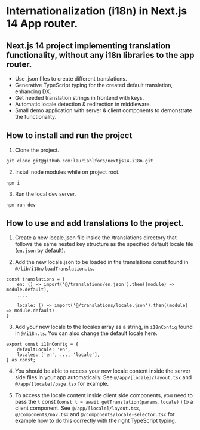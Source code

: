 # Internationalization (i18n) in Next.js 14 App router.

## Next.js 14 project implementing translation functionality, without any i18n libraries to the app router.

- Use .json files to create different translations.
- Generative TypeScript typing for the created default translation, enhancing DX.
- Get needed translation strings in frontend with keys.
- Automatic locale detection & redirection in middleware.
- Small demo application with server & client components to demonstrate the functionality.

## How to install and run the project

1. Clone the project.

```
git clone git@github.com:lauriahlfors/nextjs14-i18n.git
```

2. Install node modules while on project root.

```
npm i
```

3. Run the local dev server.

```
npm run dev
```

## How to use and add translations to the project.

1. Create a new locale.json file inside the /translations directory that follows the same nested key structure as the specified default locale file (`en.json` by default).

2. Add the new locale.json to be loaded in the translations const found in `@/lib/i18n/loadTranslation.ts`.

```
const translations = {
	en: () => import('@/translations/en.json').then((module) => module.default),
	...,

	locale: () => import('@/translations/locale.json').then((module) => module.default)
}
```

3. Add your new locale to the locales array as a string, in `i18nConfig` found in `@/i18n.ts`. You can also change the default locale here.

```
export const i18nConfig = {
	defaultLocale: 'en',
	locales: ['en', ..., 'locale'],
} as const;
```

4. You should be able to access your new locale content inside the server side files in your app automatically. See `@/app/[locale]/layout.tsx` and `@/app/[locale]/page.tsx` for example.

5. To access the locale content inside client side components, you need to pass the `t` const (`const t = await getTranslation(params.locale)` ) to a client component. See `@/app/[locale]/layout.tsx`, `@/components/nav.tsx` and `@/components/locale-selector.tsx` for example how to do this correctly with the right TypeScript typing.

